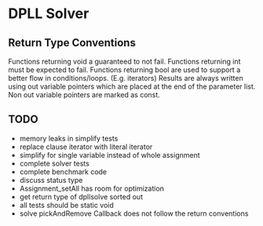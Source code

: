 DPLL Solver
===========

Return Type Conventions
-----------------------

Functions returning void a guaranteed to not fail.
Functions returning int must be expected to fail.
Functions returning bool are used to support a better flow in conditions/loops. (E.g. iterators)
Results are always written using out variable pointers which are placed at the end of the parameter list.
Non out variable pointers are marked as const.

TODO
----

+ memory leaks in simplify tests
+ replace clause iterator with literal iterator
+ simplify for single variable instead of whole assignment
+ complete solver tests
+ complete benchmark code
+ discuss status type
+ Assignment_setAll has room for optimization
+ get return type of dpllsolve sorted out
+ all tests should be static void
+ solve pickAndRemove Callback does not follow the return conventions
